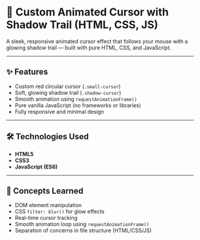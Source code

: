 # 🔴 Custom Animated Cursor with Shadow Trail (HTML, CSS, JS)

A sleek, responsive animated cursor effect that follows your mouse with a glowing shadow trail — built with pure HTML, CSS, and JavaScript.

---

## ✨ Features

- Custom red circular cursor (`.small-cursor`)
- Soft, glowing shadow trail (`.shadow-cursor`)
- Smooth animation using `requestAnimationFrame()`
- Pure vanilla JavaScript (no frameworks or libraries)
- Fully responsive and minimal design

---

## 🛠️ Technologies Used

- **HTML5**
- **CSS3**
- **JavaScript (ES6)**

---

## 🧠 Concepts Learned

- DOM element manipulation
- CSS `filter: blur()` for glow effects
- Real-time cursor tracking
- Smooth animation loop using `requestAnimationFrame()`
- Separation of concerns in file structure (HTML/CSS/JS)
